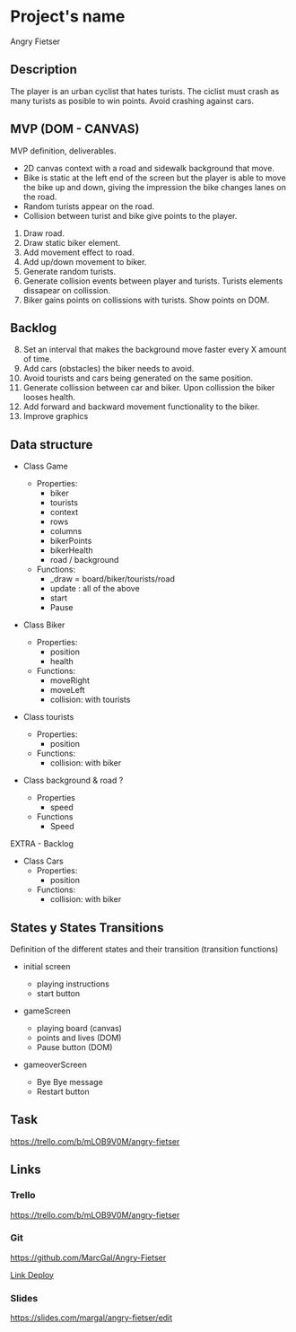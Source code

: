 # Project's name
Angry Fietser

## Description
The player is an urban cyclist that hates turists. The ciclist must crash as many turists as posible
to win points. Avoid crashing against cars.



## MVP (DOM - CANVAS)
MVP definition, deliverables.

- 2D canvas context with a road and sidewalk background that move.
- Bike is static at the left end of the screen but the player is able to move the bike up and down, giving the impression the bike changes lanes on the road. 
- Random turists appear on the road.
- Collision between turist and bike give points to the player.

1. Draw road.
2. Draw static biker element.
3. Add movement effect to road.
4. Add up/down movement to biker.
5. Generate random turists.
6. Generate collision events between player and turists. Turists elements dissapear on collission. 
7. Biker gains points on collissions with turists. Show points on DOM. 

## Backlog

8. Set an interval that makes the background move faster every X amount of time.
9. Add cars (obstacles) the biker needs to avoid. 
10. Avoid tourists and cars being generated on the same position.
10. Generate collission between car and biker. Upon collission the biker looses health. 
11. Add forward and backward movement functionality to the biker.
12. Improve graphics

## Data structure

- Class Game
    - Properties:
        - biker
        - tourists
        - context
        - rows
        - columns
        - bikerPoints
        - bikerHealth
        - road / background
    - Functions:
        - _draw = board/biker/tourists/road
        - update : all of the above
        - start
        - Pause

- Class Biker
    - Properties:
        - position
        - health
    - Functions:
        - moveRight
        - moveLeft
        - collision: with tourists

- Class tourists
    - Properties:
        - position
    - Functions:
        - collision: with biker

- Class background & road ?
    - Properties
        - speed
    - Functions
        - Speed



EXTRA - Backlog

- Class Cars
    - Properties:
        - position
    - Functions:
        - collision: with biker


## States y States Transitions
Definition of the different states and their transition (transition functions)

- initial screen
    - playing instructions
    - start button

- gameScreen
    - playing board (canvas)
    - points and lives (DOM)
    - Pause button (DOM)

- gameoverScreen
    - Bye Bye message
    - Restart button



## Task
https://trello.com/b/mLOB9V0M/angry-fietser


## Links


### Trello
https://trello.com/b/mLOB9V0M/angry-fietser


### Git
https://github.com/MarcGal/Angry-Fietser

[Link Deploy](http://github.com)


### Slides
https://slides.com/margal/angry-fietser/edit